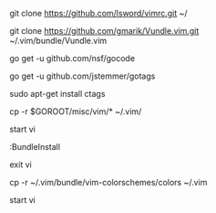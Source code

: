 git clone https://github.com/lsword/vimrc.git ~/

git clone https://github.com/gmarik/Vundle.vim.git ~/.vim/bundle/Vundle.vim

go get -u github.com/nsf/gocode

go get -u github.com/jstemmer/gotags

sudo apt-get install ctags

cp -r $GOROOT/misc/vim/* ~/.vim/

start vi

:BundleInstall

exit vi

cp -r ~/.vim/bundle/vim-colorschemes/colors ~/.vim

start vi
